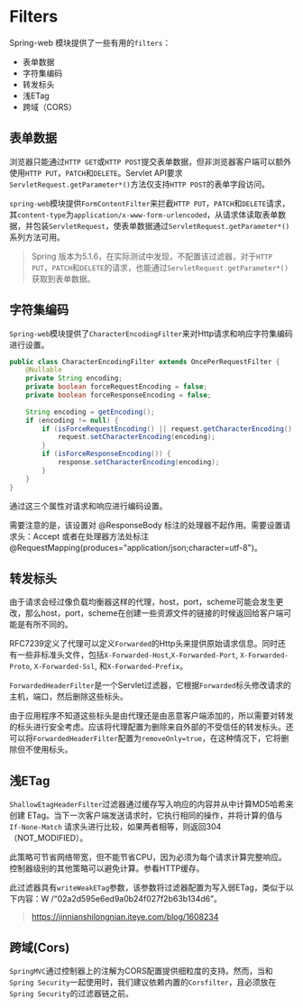 # Filters

Spring-web 模块提供了一些有用的`filters`：

- 表单数据
- 字符集编码
- 转发标头
- 浅ETag
- 跨域（CORS）

## 表单数据

浏览器只能通过`HTTP GET`或`HTTP POST`提交表单数据，但非浏览器客户端可以额外使用`HTTP PUT`，`PATCH`和`DELETE`。Servlet API要求`ServletRequest.getParameter*()`方法仅支持`HTTP POST`的表单字段访问。

`spring-web`模块提供`FormContentFilter`来拦截`HTTP PUT`，`PATCH`和`DELETE`请求，其`content-type`为`application/x-www-form-urlencoded`，从请求体读取表单数据，并包装`ServletRequest`，使表单数据通过`ServletRequest.getParameter*()`系列方法可用。



> Spring 版本为5.1.6，在实际测试中发现，不配置该过滤器，对于`HTTP PUT`，`PATCH`和`DELETE`的请求，也能通过`ServletRequest.getParameter*()`获取到表单数据。



## 字符集编码

`Spring-web`模块提供了`CharacterEncodingFilter`来对Http请求和响应字符集编码进行设置。

```java
public class CharacterEncodingFilter extends OncePerRequestFilter {
	@Nullable
	private String encoding;
	private boolean forceRequestEncoding = false;
	private boolean forceResponseEncoding = false;
    
    String encoding = getEncoding();
    if (encoding != null) {
        if (isForceRequestEncoding() || request.getCharacterEncoding() == null) {
            request.setCharacterEncoding(encoding);
        }
        if (isForceResponseEncoding()) {
            response.setCharacterEncoding(encoding);
        }
    }
}
```

通过这三个属性对请求和响应进行编码设置。

需要注意的是，该设置对 @ResponseBody 标注的处理器不起作用。需要设置请求头：Accept 或者在处理器方法处标注 @RequestMapping(produces="application/json;character=utf-8")。



## 转发标头

由于请求会经过像负载均衡器这样的代理，host，port，scheme可能会发生更改，那么host，port，scheme在创建一些资源文件的链接的时候返回给客户端可能是有所不同的。

RFC7239定义了代理可以定义`Forwarded`的Http头来提供原始请求信息。同时还有一些非标准头文件，包括`X-Forwarded-Host`,`X-Forwarded-Port`, `X-Forwarded-Proto`, `X-Forwarded-Ssl`, 和`X-Forwarded-Prefix`。

`ForwardedHeaderFilter`是一个Servlet过滤器，它根据`Forwarded`标头修改请求的主机，端口，然后删除这些标头。

由于应用程序不知道这些标头是由代理还是由恶意客户端添加的，所以需要对转发的标头进行安全考虑。应该将代理配置为删除来自外部的不受信任的转发标头。还可以将`ForwardedHeaderFilter`配置为`removeOnly=true`，在这种情况下，它将删除但不使用标头。



## 浅ETag

`ShallowEtagHeaderFilter`过滤器通过缓存写入响应的内容并从中计算MD5哈希来创建 ETag。当下一次客户端发送请求时，它执行相同的操作，并将计算的值与 `If-None-Match` 请求头进行比较，如果两者相等，则返回304（NOT_MODIFIED）。

此策略可节省网络带宽，但不能节省CPU，因为必须为每个请求计算完整响应。控制器级别的其他策略可以避免计算。参看HTTP缓存。

此过滤器具有`writeWeakETag`参数，该参数将过滤器配置为写入弱ETag，类似于以下内容：W /“02a2d595e6ed9a0b24f027f2b63b134d6”。



> <https://jinnianshilongnian.iteye.com/blog/1608234>



## 跨域(Cors)

`SpringMVC`通过控制器上的注解为CORS配置提供细粒度的支持。然而，当和`Spring Security`一起使用时，我们建议依赖内置的`Corsfilter`，且必须放在`Spring Security`的过滤器链之前。